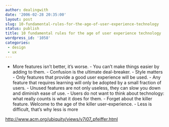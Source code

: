 ```yaml
---
author: dealingwith
date: '2006-02-28 20:35:00'
layout: post
slug: 10-fundamental-rules-for-the-age-of-user-experience-technology
status: publish
title: 10 fundamental rules for the age of user experience technology
wordpress_id: '1058'
categories:
 - design
 - ux
---
```


- More features isn’t better, it’s worse. - You can’t make things easier by
adding to them. - Confusion is the ultimate deal-breaker. - Style matters -
Only features that provide a good user experience will be used. - Any feature
that requires learning will only be adopted by a small fraction of users. -
Unused features are not only useless, they can slow you down and diminish ease
of use. - Users do not want to think about technology: what really counts is
what it does for them. - Forget about the killer feature. Welcome to the age
of the killer user-experience. - Less is difficult, that’s why less is more

http://www.acm.org/ubiquity/views/v7i07_pfeiffer.html

